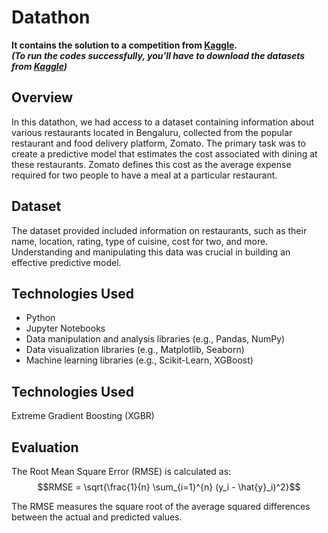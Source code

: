 # Datathon
**It contains the solution to a competition from [Kaggle](https://www.kaggle.com/competitions/epoch-23).  
_(To run the codes successfully, you'll have to download the datasets from [Kaggle](https://www.kaggle.com/competitions/epoch-23))_**

## Overview

In this datathon, we had access to a dataset containing information about various restaurants located in Bengaluru, collected from the popular restaurant and food delivery platform, Zomato. The primary task was to create a predictive model that estimates the cost associated with dining at these restaurants. Zomato defines this cost as the average expense required for two people to have a meal at a particular restaurant.

## Dataset

The dataset provided included information on restaurants, such as their name, location, rating, type of cuisine, cost for two, and more. Understanding and manipulating this data was crucial in building an effective predictive model.

## Technologies Used

- Python
- Jupyter Notebooks
- Data manipulation and analysis libraries (e.g., Pandas, NumPy)
- Data visualization libraries (e.g., Matplotlib, Seaborn)
- Machine learning libraries (e.g., Scikit-Learn, XGBoost)

## Technologies Used

Extreme Gradient Boosting (XGBR)

## Evaluation

The Root Mean Square Error (RMSE) is calculated as:
$$RMSE = \sqrt{\frac{1}{n} \sum_{i=1}^{n} (y_i - \hat{y}_i)^2}$$

The RMSE measures the square root of the average squared differences between the actual and predicted values.



